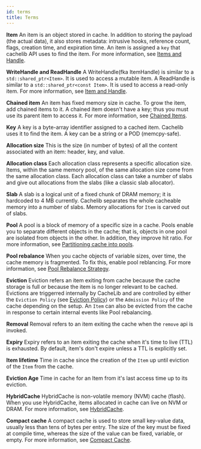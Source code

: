 ```yaml
---
id: terms
title: Terms
---
```


**Item**
An item is an object stored in cache. In addition to storing the payload (the
actual data), it also stores metadata: intrusive hooks, reference count, flags,
creation time, and expiration time. An item is assigned a `key` that
cachelib API uses to find the item. For more information, see
[Items and Handle](Item_and_Handle).


**WriteHandle and ReadHandle**
A WriteHandle(fka ItemHandle) is similar to a `std::shared_ptr<Item>`. It is used to
access a mutable item.
A ReadHandle is similar to a `std::shared_ptr<const Item>`. It is used to access a read-only item.
For more information, see [Item and Handle](Item_and_Handle).


**Chained item**
An item has fixed memory size in cache. To grow the item, add chained items to it. A chained item doesn't have a key; thus you must use its parent item to access it. For more information, see [Chained Items](chained_items).



**Key**
A key is a byte-array identifier assigned to a cached item. Cachelib uses it to find the item. A key can be a string or a POD (memcpy-safe).


**Allocation size**
This is the size (in number of bytes) of all the content associated with an item: header, key, and value.


**Allocation class**
Each allocation class represents a specific allocation size. Items, within the same memory pool, of the same allocation size come from the same allocation class. Each allocation class can take a number of slabs and give out allocations from the slabs (like a classic slab allocator).


**Slab**
A slab is a logical unit of a fixed chunk of DRAM memory; it is hardcoded to 4 MB currently. Cachelib separates the whole cacheable memory into a number of slabs. Memory allocations for `Item` is carved out of slabs.


**Pool**
A pool is a block of memory of a specific size in a cache. Pools enable you to separate different objects in the cache; that is, objects in one pool are isolated from objects in the other. In addition, they improve hit ratio. For more information, see [Partitioning cache into pools](Partition_cache_into_pools).


**Pool rebalance**
When you cache objects of variable sizes, over time, the cache memory is fragmented. To fix this, enable pool reblancing. For more information, see [Pool Rebalance Strategy](pool_rebalance_strategy).

**Eviction**
Eviction refers an item exiting from cache because the cache storage is full
or because the item is no longer relevant to be cached. Evictions are
triggerred internally by CacheLib and are controlled by either the `Eviction
Policy` (see [Eviction Policy](eviction_policy)) or the `Admission Policy`  of
the cache depending on the setup. An `Item` can also be evicted from
the cache in response to certain internal events like Pool rebalancing.

**Removal**
Removal refers to an item exiting the cache when the `remove` api is invoked.

**Expiry**
Expiry refers to an item exiting the cache when it's time to live (TTL) is
exhausted. By default, item's don't expire unless a TTL is explicitly set.


**Item lifetime**
Time in cache since the creation of the `Item` up until eviction of the `Item` from the cache.


**Eviction Age**
Time in cache for an Item  from it's last access time up to its eviction.

**HybridCache**
HybridCache is non-volatile memory (NVM) cache (flash). When you use HybridCache, items allocated in cache can live on NVM or DRAM. For more information, see [HybridCache](HybridCache).

**Compact cache**
A compact cache is used to store small key-value data, usually less than tens of bytes per entry. The size of the key must be fixed at compile time, whereas the size of the value can be fixed, variable, or empty. For more information, see [Compact Cache](compact_cache).
